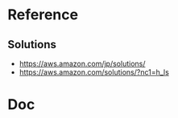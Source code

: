 # Reference
## Solutions
- https://aws.amazon.com/jp/solutions/
- https://aws.amazon.com/solutions/?nc1=h_ls

# Doc
